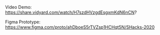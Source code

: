 Video Demo: https://share.vidyard.com/watch/H7szdHVzgdEsgxmKdN6nCN?

Figma Prototype: https://www.figma.com/proto/ahDboeS5rTVZsp1HCHqt5N/SHacks-2020